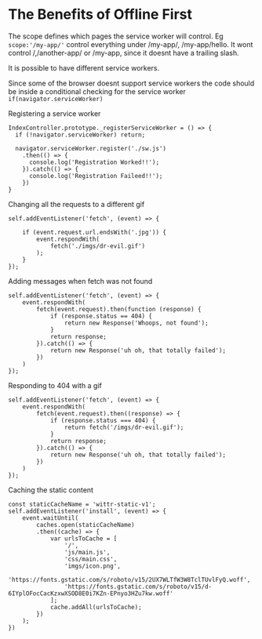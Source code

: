# The Benefits of Offline First #

The scope defines which pages the service worker will control. Eg ``` scope:'/my-app/'``` control everything under /my-app/, /my-app/hello. It wont control /,/another-app/ or /my-app, since it doesnt have a trailing slash.

It is possible to have different service workers.

Since some of the browser doesnt support service workers the code should be inside a conditional checking for the service worker ```if(navigator.serviceWorker)```

Registering a service worker

```
IndexController.prototype._registerServiceWorker = () => {
  if (!navigator.serviceWorker) return;

  navigator.serviceWorker.register('./sw.js')
    .then(() => {
      console.log('Registration Worked!!');
    }).catch(() => {
      console.log('Registration Faileed!!');
    })
}
```


Changing all the requests to a different gif

```
self.addEventListener('fetch', (event) => {

    if (event.request.url.endsWith('.jpg')) {
        event.respondWith(
            fetch('./imgs/dr-evil.gif')
        );
    }
});
```

Adding messages when fetch was not found
```
self.addEventListener('fetch', (event) => {
    event.respondWith(
        fetch(event.request).then(function (response) {
            if (response.status == 404) {
                return new Response('Whoops, not found');
            }
            return response;
        }).catch(() => {
            return new Response('uh oh, that totally failed');
        })
    )
});
```

Responding to 404 with a gif
```
self.addEventListener('fetch', (event) => {
    event.respondWith(
        fetch(event.request).then((response) => {
            if (response.status === 404) {
                return fetch('/imgs/dr-evil.gif');
            }
            return response;
        }).catch(() => {
            return new Response('uh oh, that totally failed');
        })
    )
});
```

Caching the static content
```
const staticCacheName = 'wittr-static-v1';
self.addEventListener('install', (event) => {
    event.waitUntil(
        caches.open(staticCacheName)
        .then((cache) => {
            var urlsToCache = [
                '/',
                'js/main.js',
                'css/main.css',
                'imgs/icon.png',
                'https://fonts.gstatic.com/s/roboto/v15/2UX7WLTfW3W8TclTUvlFyQ.woff',
                'https://fonts.gstatic.com/s/roboto/v15/d-6IYplOFocCacKzxwXSOD8E0i7KZn-EPnyo3HZu7kw.woff'
            ];
            cache.addAll(urlsToCache);
        })
    );
})
```